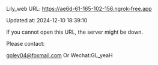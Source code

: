 Lily_web URL: https://ae6d-61-165-102-156.ngrok-free.app

Updated at: 2024-12-10 18:39:10

If you cannot open this URL, the server might be down.

Please contact: 

goley04@foxmail.com Or Wechat:GL_yeaH